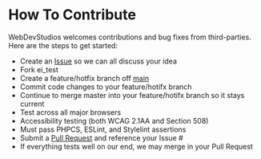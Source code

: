 # How To Contribute

WebDevStudios welcomes contributions and bug fixes from third-parties. Here are the steps to get started:

-   Create an [Issue](https://github.com/WebDevStudios/ei_test/issues) so we can all discuss your idea
-   Fork ei_test
-   Create a feature/hotfix branch off [main](https://github.com/WebDevStudios/ei_test/tree/main)
-   Commit code changes to your feature/hotifx branch
-   Continue to merge master into your feature/hotifx branch so it stays current
-   Test across all major browsers
-   Accessibility testing (both WCAG 2.1AA and Section 508)
-   Must pass PHPCS, ESLint, and Stylelint assertions
-   Submit a [Pull Request](https://github.com/WebDevStudios/ei_test/pulls) and reference your Issue #
-   If everything tests well on our end, we may merge in your Pull Request
